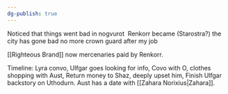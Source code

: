 ```yaml
---
dg-publish: true
---
```

Noticed that things went bad in nogvurot 
	Renkorr became (Starostra?)
	the city has gone bad
	no more crown guard after my job

[[Righteous Brand]] now mercenaries paid by Renkorr.

Timeline:
	Lyra convo, Ulfgar goes looking for info, 
	Covo with O, 
	clothes shopping with Aust, 
	Return money to Shaz, deeply upset him, 
	Finish Ulfgar backstory on Uthodurn.
	 Aust has a date with [[Zahara Norixius|Zahara]].
